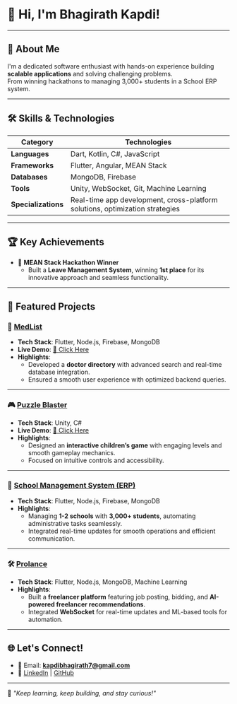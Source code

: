 # 👋 Hi, I'm Bhagirath Kapdi!
---
## 🚀 About Me
I'm a dedicated software enthusiast with hands-on experience building **scalable applications** and solving challenging problems.  
From winning hackathons to managing 3,000+ students in a School ERP system.  


---

## 🛠 Skills & Technologies
| **Category**        | **Technologies**                                                                 |
|----------------------|---------------------------------------------------------------------------------|
| **Languages**        | Dart, Kotlin, C#, JavaScript                                                   |
| **Frameworks**       | Flutter, Angular, MEAN Stack                                                   |
| **Databases**        | MongoDB, Firebase                                                              |
| **Tools**            | Unity, WebSocket, Git, Machine Learning                                        |
| **Specializations**  | Real-time app development, cross-platform solutions, optimization strategies    |

---

## 🏆 Key Achievements
- 🥇 **MEAN Stack Hackathon Winner**  
   - Built a **Leave Management System**, winning **1st place** for its innovative approach and seamless functionality.

---

## 📂 Featured Projects

### 🎯 [MedList](#)
- **Tech Stack**: Flutter, Node.js, Firebase, MongoDB  
- **Live Demo**: [🔗 Click Here](https://play.google.com/store/apps/details?id=com.aswdc_medlist&pcampaignid=web_share)  
- **Highlights**:
  - Developed a **doctor directory** with advanced search and real-time database integration.
  - Ensured a smooth user experience with optimized backend queries.

---

### 🎮 [Puzzle Blaster](#)
- **Tech Stack**: Unity, C#  
- **Live Demo**: [🔗 Click Here](https://play.google.com/store/apps/details?id=com.AffluenceGames.PuzzleBlaster&pcampaignid=web_share)  
- **Highlights**:
  - Designed an **interactive children’s game** with engaging levels and smooth gameplay mechanics.
  - Focused on intuitive controls and accessibility.

---

### 🏫 [School Management System (ERP)](#)
- **Tech Stack**: Flutter, Node.js, Firebase, MongoDB   
- **Highlights**:
  - Managing **1-2 schools** with **3,000+ students**, automating administrative tasks seamlessly.
  - Integrated real-time updates for smooth operations and efficient communication.

---

### 🛠️ [Prolance](#)
- **Tech Stack**: Flutter, Node.js, MongoDB, Machine Learning  
- **Highlights**:
  - Built a **freelancer platform** featuring job posting, bidding, and **AI-powered freelancer recommendations**.
  - Integrated **WebSocket** for real-time updates and ML-based tools for automation.

---

## 🌐 Let's Connect!
- 📧 Email: **kapdibhagirath7@gmail.com**  
- 💼 [LinkedIn](https://in.linkedin.com/in/bhagirath-kapdi-87a850319) | [GitHub](#)

---
🌱 *"Keep learning, keep building, and stay curious!"*
